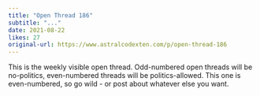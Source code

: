 ```yaml
---
title: "Open Thread 186"
subtitle: "..."
date: 2021-08-22
likes: 27
original-url: https://www.astralcodexten.com/p/open-thread-186
---
```

This is the weekly visible open thread. Odd-numbered open threads will be no-politics, even-numbered threads will be politics-allowed. This one is even-numbered, so go wild - or post about whatever else you want. 

